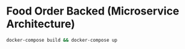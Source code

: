 # Food Order Backed (Microservice Architecture)

```cmd
docker-compose build && docker-compose up
```
